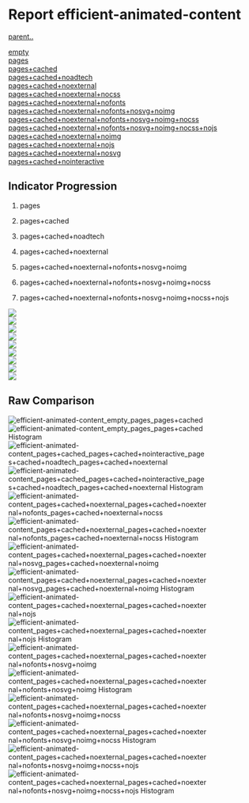 # Report efficient-animated-content

[parent..](./..)  

[empty](./empty/)  
[pages](./pages/)  
[pages+cached](./pages+cached/)  
[pages+cached+noadtech](./pages+cached+noadtech/)  
[pages+cached+noexternal](./pages+cached+noexternal/)  
[pages+cached+noexternal+nocss](./pages+cached+noexternal+nocss/)  
[pages+cached+noexternal+nofonts](./pages+cached+noexternal+nofonts/)  
[pages+cached+noexternal+nofonts+nosvg+noimg](./pages+cached+noexternal+nofonts+nosvg+noimg/)  
[pages+cached+noexternal+nofonts+nosvg+noimg+nocss](./pages+cached+noexternal+nofonts+nosvg+noimg+nocss/)  
[pages+cached+noexternal+nofonts+nosvg+noimg+nocss+nojs](./pages+cached+noexternal+nofonts+nosvg+noimg+nocss+nojs/)  
[pages+cached+noexternal+noimg](./pages+cached+noexternal+noimg/)  
[pages+cached+noexternal+nojs](./pages+cached+noexternal+nojs/)  
[pages+cached+noexternal+nosvg](./pages+cached+noexternal+nosvg/)  
[pages+cached+nointeractive](./pages+cached+nointeractive/)  

## Indicator Progression

1. pages

2. pages+cached

3. pages+cached+noadtech

4. pages+cached+noexternal

5. pages+cached+noexternal+nofonts+nosvg+noimg

6. pages+cached+noexternal+nofonts+nosvg+noimg+nocss

7. pages+cached+noexternal+nofonts+nosvg+noimg+nocss+nojs



![](./progession_score:mean_score:median.png)  
![](./progession_mean_median.png)  
![](./progession_min_max.png)  
![](./progession_range_p90range.png)  
![](./progession_stddev_p90stddev_skewness.png)  
![](./progession_eccentricity_p90eccentricity.png)  
![](./progession_quanta_p90quanta.png)  
![](./progession_quantaRatio_p90quantaRatio.png)  
![](./progession_outlandishness.png)  

## Raw Comparison

![efficient-animated-content_empty_pages_pages+cached](./efficient-animated-content_empty_pages_pages+cached.png)  
![efficient-animated-content_empty_pages_pages+cached Histogram](./efficient-animated-content_empty_pages_pages+cached+hist.png)  
![efficient-animated-content_pages+cached_pages+cached+nointeractive_pages+cached+noadtech_pages+cached+noexternal](./efficient-animated-content_pages+cached_pages+cached+nointeractive_pages+cached+noadtech_pages+cached+noexternal.png)  
![efficient-animated-content_pages+cached_pages+cached+nointeractive_pages+cached+noadtech_pages+cached+noexternal Histogram](./efficient-animated-content_pages+cached_pages+cached+nointeractive_pages+cached+noadtech_pages+cached+noexternal+hist.png)  
![efficient-animated-content_pages+cached+noexternal_pages+cached+noexternal+nofonts_pages+cached+noexternal+nocss](./efficient-animated-content_pages+cached+noexternal_pages+cached+noexternal+nofonts_pages+cached+noexternal+nocss.png)  
![efficient-animated-content_pages+cached+noexternal_pages+cached+noexternal+nofonts_pages+cached+noexternal+nocss Histogram](./efficient-animated-content_pages+cached+noexternal_pages+cached+noexternal+nofonts_pages+cached+noexternal+nocss+hist.png)  
![efficient-animated-content_pages+cached+noexternal_pages+cached+noexternal+nosvg_pages+cached+noexternal+noimg](./efficient-animated-content_pages+cached+noexternal_pages+cached+noexternal+nosvg_pages+cached+noexternal+noimg.png)  
![efficient-animated-content_pages+cached+noexternal_pages+cached+noexternal+nosvg_pages+cached+noexternal+noimg Histogram](./efficient-animated-content_pages+cached+noexternal_pages+cached+noexternal+nosvg_pages+cached+noexternal+noimg+hist.png)  
![efficient-animated-content_pages+cached+noexternal_pages+cached+noexternal+nojs](./efficient-animated-content_pages+cached+noexternal_pages+cached+noexternal+nojs.png)  
![efficient-animated-content_pages+cached+noexternal_pages+cached+noexternal+nojs Histogram](./efficient-animated-content_pages+cached+noexternal_pages+cached+noexternal+nojs+hist.png)  
![efficient-animated-content_pages+cached+noexternal_pages+cached+noexternal+nofonts+nosvg+noimg](./efficient-animated-content_pages+cached+noexternal_pages+cached+noexternal+nofonts+nosvg+noimg.png)  
![efficient-animated-content_pages+cached+noexternal_pages+cached+noexternal+nofonts+nosvg+noimg Histogram](./efficient-animated-content_pages+cached+noexternal_pages+cached+noexternal+nofonts+nosvg+noimg+hist.png)  
![efficient-animated-content_pages+cached+noexternal_pages+cached+noexternal+nofonts+nosvg+noimg+nocss](./efficient-animated-content_pages+cached+noexternal_pages+cached+noexternal+nofonts+nosvg+noimg+nocss.png)  
![efficient-animated-content_pages+cached+noexternal_pages+cached+noexternal+nofonts+nosvg+noimg+nocss Histogram](./efficient-animated-content_pages+cached+noexternal_pages+cached+noexternal+nofonts+nosvg+noimg+nocss+hist.png)  
![efficient-animated-content_pages+cached+noexternal_pages+cached+noexternal+nofonts+nosvg+noimg+nocss+nojs](./efficient-animated-content_pages+cached+noexternal_pages+cached+noexternal+nofonts+nosvg+noimg+nocss+nojs.png)  
![efficient-animated-content_pages+cached+noexternal_pages+cached+noexternal+nofonts+nosvg+noimg+nocss+nojs Histogram](./efficient-animated-content_pages+cached+noexternal_pages+cached+noexternal+nofonts+nosvg+noimg+nocss+nojs+hist.png)  

<style>
  img {
    max-width: 80%;
  }
</style>
      
